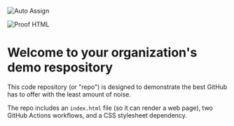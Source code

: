![Auto Assign](https://github.com/JINHO-SD/demo-repository/actions/workflows/auto-assign.yml/badge.svg)

![Proof HTML](https://github.com/JINHO-SD/demo-repository/actions/workflows/proof-html.yml/badge.svg)

# Welcome to your organization's demo respository
This code repository (or "repo") is designed to demonstrate the best GitHub has to offer with the least amount of noise.

The repo includes an `index.html` file (so it can render a web page), two GitHub Actions workflows, and a CSS stylesheet dependency.
